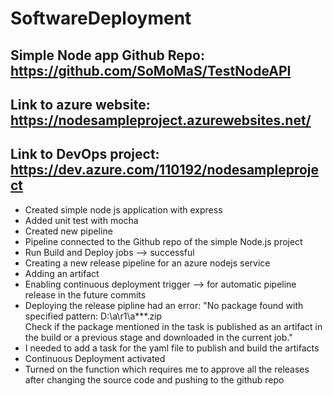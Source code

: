 # SoftwareDeployment

## Simple Node app Github Repo: https://github.com/SoMoMaS/TestNodeAPI

## Link to azure website: https://nodesampleproject.azurewebsites.net/

## Link to DevOps project: https://dev.azure.com/110192/nodesampleproject

- Created simple node js application with express
- Added unit test with mocha
- Created new pipeline
- Pipeline connected to the Github repo of the simple Node.js project
- Run Build and Deploy jobs --> successful
- Creating a new release pipeline for an azure nodejs service
- Adding an artifact
- Enabling continuous deployment trigger --> for automatic pipeline release in the future commits
- Deploying the release pipline had an error: "No package found with specified pattern: D:\a\r1\a\**\*.zip<br/>Check if the package mentioned in the task is published as an artifact in the build or a previous stage and downloaded in the current job."
- I needed to add a task for the yaml file to publish and build the artifacts
- Continuous Deployment activated
- Turned on the function which requires me to approve all the releases after changing the source code and pushing to the github repo
